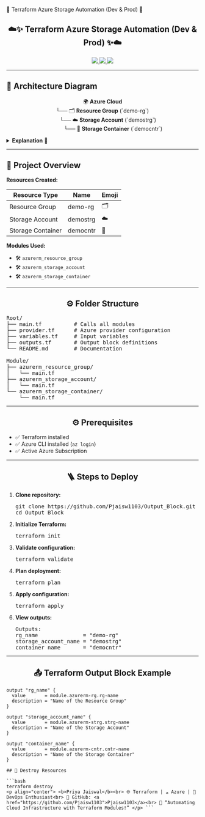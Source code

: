 🌟 Terraform Azure Storage Automation (Dev & Prod) 🌟
<h2 align="center">☁️✨ Terraform Azure Storage Automation (Dev & Prod) ✨☁️</h2>

<p align="center">
  <a href="https://www.terraform.io/">
    <img src="https://img.shields.io/badge/Terraform-623CE4?style=for-the-badge&logo=terraform&logoColor=white"/>
  </a>
  <a href="https://azure.microsoft.com/">
    <img src="https://img.shields.io/badge/Azure-0078D4?style=for-the-badge&logo=microsoft-azure&logoColor=white"/>
  </a>
  <a href="https://devops.com/">
    <img src="https://img.shields.io/badge/DevOps-F05032?style=for-the-badge&logo=devops&logoColor=white"/>
  </a>
</p>

---

## 🧭 Architecture Diagram

<p align="center">
🌍 <b>Azure Cloud</b><br>
└── 🗂️ <b>Resource Group</b> (`demo-rg`)<br>
  └── ☁️ <b>Storage Account</b> (`demostrg`)<br>
    └── 📁 <b>Storage Container</b> (`democntr`)
</p>

<details>
<summary><b>Explanation</b> 🔹</summary>

- 🗂️ Resource Group is the parent container  
- ☁️ Storage Account is created inside Resource Group  
- 📁 Container resides inside Storage Account  
- ✅ Each resource is deployed via a **separate reusable module**  
- 🌱 Dev and Prod environments have independent Terraform state files  

</details>

---

## 📁 Project Overview

**Resources Created:**

| Resource Type | Name          | Emoji |
|---------------|---------------|-------|
| Resource Group | demo-rg       | 🗂️    |
| Storage Account | demostrg     | ☁️    |
| Storage Container | democntr   | 📁    |

**Modules Used:**
- 🛠️ `azurerm_resource_group`  
- 🛠️ `azurerm_storage_account`  
- 🛠️ `azurerm_storage_container`  

---

<h2 align="center">⚙️ Folder Structure</h2>

<pre>
Root/
├── main.tf          # Calls all modules
├── provider.tf      # Azure provider configuration
├── variables.tf     # Input variables
├── outputs.tf       # Output block definitions
└── README.md        # Documentation

Module/
├── azurerm_resource_group/
│   └── main.tf
├── azurerm_storage_account/
│   └── main.tf
└── azurerm_storage_container/
    └── main.tf
</pre>

---

<h2 align="center">⚙️ Prerequisites</h2>

<ul>
<li>✅ Terraform installed</li>
<li>✅ Azure CLI installed (<code>az login</code>)</li>
<li>✅ Active Azure Subscription</li>
</ul>

---

<h2 align="center">🪜 Steps to Deploy</h2>

<ol>
<li><b>Clone repository:</b>
<pre>
git clone https://github.com/Pjaisw1103/Output_Block.git
cd Output_Block
</pre>
</li>

<li><b>Initialize Terraform:</b>
<pre>
terraform init
</pre>
</li>

<li><b>Validate configuration:</b>
<pre>
terraform validate
</pre>
</li>

<li><b>Plan deployment:</b>
<pre>
terraform plan
</pre>
</li>

<li><b>Apply configuration:</b>
<pre>
terraform apply
</pre>
</li>

<li><b>View outputs:</b>
<pre>
Outputs:
rg_name              = "demo-rg"
storage_account_name = "demostrg"
container_name       = "democntr"
</pre>
</li>
</ol>

---

<h2 align="center">📤 Terraform Output Block Example</h2>

```hcl
output "rg_name" {
  value       = module.azurerm-rg.rg-name
  description = "Name of the Resource Group"
}

output "storage_account_name" {
  value       = module.azurerm-strg.strg-name
  description = "Name of the Storage Account"
}

output "container_name" {
  value       = module.azurerm-cntr.cntr-name
  description = "Name of the Storage Container"
}

## 🧹 Destroy Resources

```bash
terraform destroy
<p align="center"> <b>Priya Jaiswal</b><br> 🌐 Terraform | ☁️ Azure | 🚀 DevOps Enthusiast<br> 📘 GitHub: <a href="https://github.com/Pjaisw1103">Pjaisw1103</a><br> 💬 “Automating Cloud Infrastructure with Terraform Modules!” </p> ```